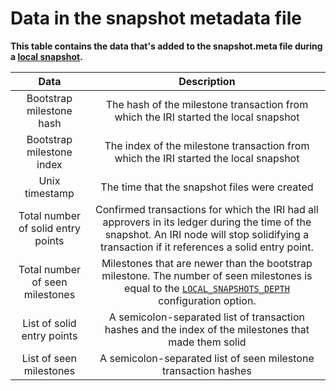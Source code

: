 # Data in the snapshot metadata file

**This table contains the data that's added to the snapshot.meta file during a [local snapshot](../concepts/local-snapshot.md).**

| **Data**|    **Description** |                                      
| :-----: |  :---------------: | 
|Bootstrap milestone hash |The hash of the milestone transaction from which the IRI started the local snapshot|
|Bootstrap milestone index | The index of the milestone transaction from which the IRI started the local snapshot |
|Unix timestamp |The time that the snapshot files were created |
|<a name="solid-entry-point"></a>Total number of solid entry points|Confirmed transactions for which the IRI had all approvers in its ledger during the time of the snapshot. An IRI node will stop solidifying a transaction if it references a solid entry point.|
|<a name="seen-milestone"></a>Total number of seen milestones| Milestones that are newer than the bootstrap milestone. The number of seen milestones is equal to the [`LOCAL_SNAPSHOTS_DEPTH`](../references/iri-configuration-options.md#local-snapshots-depth) configuration option. |
|List of solid entry points | A semicolon-separated list of transaction hashes and the index of the milestones that made them solid|
|List of seen milestones | A semicolon-separated list of seen milestone transaction hashes |
